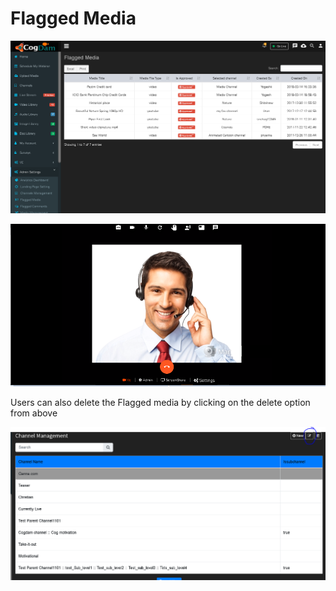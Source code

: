 # Flagged Media

![](../../.gitbook/assets/flaag_med.png)

![](../../.gitbook/assets/image%20%28103%29.png)

Users can also delete the Flagged media by clicking on the delete option from above 

![](../../.gitbook/assets/image%20%28202%29.png)

